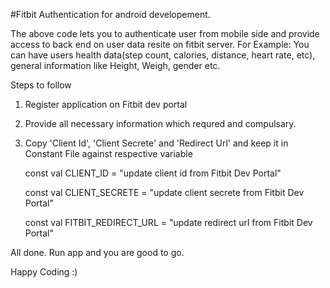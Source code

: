 #Fitbit Authentication for android developement.

The above code lets you to authenticate user from mobile side and provide access to back end on user data resite on fitbit server. For Example: You can have users health data(step count, calories, distance, heart rate, etc), general information like Height, Weigh, gender etc.

Steps to follow

1. Register application on Fitbit dev portal

2. Provide all necessary information which requred and compulsary.

3. Copy 'Client Id', 'Client Secrete' and 'Redirect Url' and keep it in Constant File against respective variable

      const val CLIENT_ID = "update client id from Fitbit Dev Portal"

      const val CLIENT_SECRETE = "update client secrete from Fitbit Dev Portal"

      const val FITBIT_REDIRECT_URL = "update redirect url from Fitbit Dev Portal"

All done. Run app and you are good to go.

Happy Coding :)
